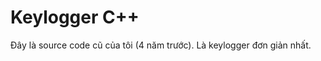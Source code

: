 # Keylogger C++

Đây là source code cũ của tôi (4 năm trước). Là keylogger đơn giản nhất.

<!--
## Tính Năng
```
1) Ghi Kí Tự
2) Hide Application
3) ScreenShot
4) Capture clipboard
5) Send to mail
6) Encrypt
```
## Phát Triển
```
1) Ducky USB
2) Tự Phát Tán
```

## Dự Án Tiến
```
1) Payload
```
-->
